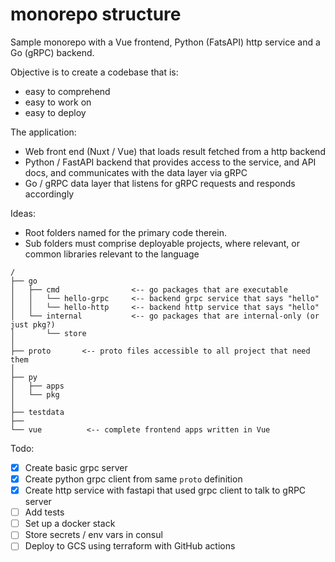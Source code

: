 # monorepo structure

Sample monorepo with a Vue frontend, Python (FatsAPI) http service and a Go (gRPC) backend.

Objective is to create a codebase that is:

- easy to comprehend
- easy to work on
- easy to deploy

The application:

- Web front end (Nuxt / Vue) that loads result fetched from a http backend
- Python / FastAPI backend that provides access to the service, and API docs, and communicates with 
  the data layer via gRPC
- Go / gRPC data layer that listens for gRPC requests and responds accordingly 

Ideas:

- Root folders named for the primary code therein.
- Sub folders must comprise deployable projects, where relevant, or common libraries relevant to the language

```
/
├── go
│   ├── cmd                <-- go packages that are executable
│   │   └── hello-grpc     <-- backend grpc service that says "hello"
│   │   └── hello-http     <-- backend http service that says "hello" 
│   └── internal           <-- go packages that are internal-only (or just pkg?)
│       └── store
│ 
├── proto       <-- proto files accessible to all project that need them
│
├── py
│   ├── apps
│   └── pkg
│
├── testdata
├──  
└── vue          <-- complete frontend apps written in Vue
```

Todo:

- [x] Create basic grpc server
- [x] Create python grpc client from same `proto` definition
- [x] Create http service with fastapi that used grpc client to talk to gRPC server
- [ ] Add tests
- [ ] Set up a docker stack
- [ ] Store secrets / env vars in consul
- [ ] Deploy to GCS using terraform with GitHub actions